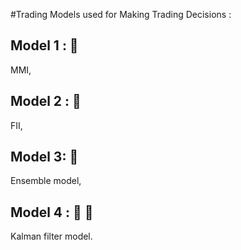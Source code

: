 #Trading Models used for Making Trading Decisions :
## Model 1 : 🥉
MMI,
## Model 2 : 🥈
FII,
## Model 3: 🥈
Ensemble model, 
## Model 4 : 🥇 🏧
Kalman filter model.
